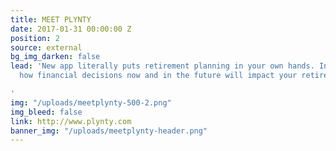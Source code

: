 ```yaml
---
title: MEET PLYNTY
date: 2017-01-31 00:00:00 Z
position: 2
source: external
bg_img_darken: false
lead: 'New app literally puts retirement planning in your own hands. Instantly see
  how financial decisions now and in the future will impact your retirement income.

'
img: "/uploads/meetplynty-500-2.png"
img_bleed: false
link: http://www.plynty.com
banner_img: "/uploads/meetplynty-header.png"
---
```


